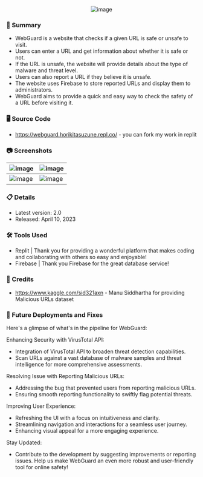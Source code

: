 <p align="center">
  <img src="https://user-images.githubusercontent.com/80136683/230913403-168d5fde-e8b8-4c25-92dd-eb2fc024b94e.png" alt="image">
</p>

### 📝 Summary
- WebGuard is a website that checks if a given URL is safe or unsafe to visit.
- Users can enter a URL and get information about whether it is safe or not.
- If the URL is unsafe, the website will provide details about the type of malware and threat level.
- Users can also report a URL if they believe it is unsafe.
- The website uses Firebase to store reported URLs and display them to administrators.
- WebGuard aims to provide a quick and easy way to check the safety of a URL before visiting it.
### 🖥️ Source Code
- https://webguard.horikitasuzune.repl.co/ - you can fork my work in replit
### 📷 Screenshots
| ![image](https://github.com/HorikitaSuzuneTsundere/WebGuard2.0/assets/80136683/ca36b967-7139-45a9-9824-a7107a0c6d4b) | ![image](https://github.com/HorikitaSuzuneTsundere/WebGuard2.0/assets/80136683/a4f9dd56-a9e6-4107-aad1-c59585751548) |
--- | ---
| ![image](https://github.com/HorikitaSuzuneTsundere/WebGuard2.0/assets/80136683/b8feeba2-7783-4c7d-9157-f265ba762f14) | ![image](https://github.com/HorikitaSuzuneTsundere/WebGuard2.0/assets/80136683/a36f6147-4796-4c04-989c-f9500675aeec) |

### 📋 Details
- Latest version: 2.0
- Released: April 10, 2023
### 🛠️ Tools Used
- Replit | Thank you for providing a wonderful platform that makes coding and collaborating with others so easy and enjoyable!
- Firebase | Thank you Firebase for the great database service!
### 🙏 Credits
- https://www.kaggle.com/sid321axn - Manu Siddhartha for providing Malicious URLs dataset
### 🚀 Future Deployments and Fixes
Here's a glimpse of what's in the pipeline for WebGuard:

Enhancing Security with VirusTotal API:
- Integration of VirusTotal API to broaden threat detection capabilities.
- Scan URLs against a vast database of malware samples and threat intelligence for more comprehensive assessments.

Resolving Issue with Reporting Malicious URLs:
- Addressing the bug that prevented users from reporting malicious URLs.
- Ensuring smooth reporting functionality to swiftly flag potential threats.

Improving User Experience:
- Refreshing the UI with a focus on intuitiveness and clarity.
- Streamlining navigation and interactions for a seamless user journey.
- Enhancing visual appeal for a more engaging experience.

Stay Updated:
- Contribute to the development by suggesting improvements or reporting issues. Help us make WebGuard an even more robust and user-friendly tool for online safety!
